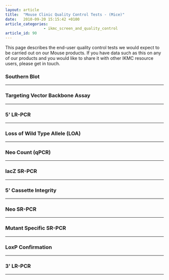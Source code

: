```yaml
---
layout: article
title:  "Mouse Clinic Quality Control Tests - (Mice)"
date:   2010-09-20 15:15:42 +0100
article_categories:
                 - ikmc_screen_and_quality_control
article_id: 90
---
```


This page describes the end-user quality control tests we would expect to be carried out on our Mouse products.  If you have data such as this on any of our products and you would like to share it with other IKMC resource users, please get in touch.
### Southern Blot
----
### Targeting Vector Backbone Assay
----
### 5' LR-PCR
----
### Loss of Wild Type Allele (LOA)
----
### Neo Count (qPCR)
----
### lacZ SR-PCR
----
### 5' Cassette Integrity
----
### Neo SR-PCR
----
### Mutant Specific SR-PCR
----
### LoxP Confirmation
----
### 3' LR-PCR
----